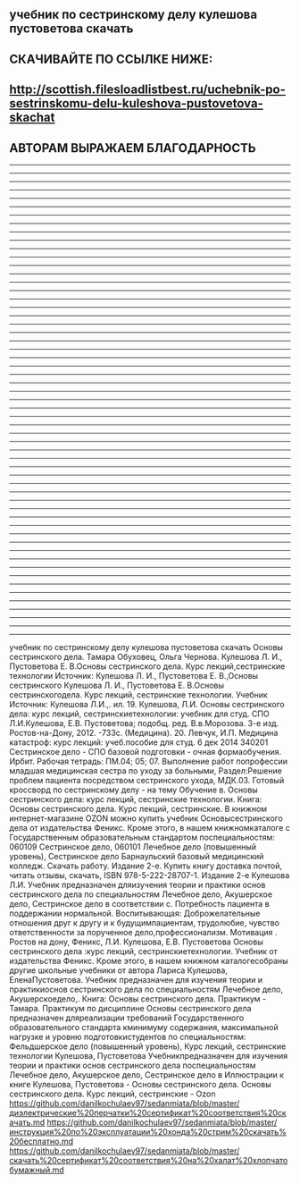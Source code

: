 учебник по сестринскому делу кулешова пустоветова скачать
--------------------------------------------------
СКАЧИВАЙТЕ ПО ССЫЛКЕ НИЖЕ:
--------------------------------------------------
http://scottish.filesloadlistbest.ru/uchebnik-po-sestrinskomu-delu-kuleshova-pustovetova-skachat
--------------------------------------------------
АВТОРАМ ВЫРАЖАЕМ БЛАГОДАРНОСТЬ
--------------------------------------------------
--------------------------------------------------
--------------------------------------------------
--------------------------------------------------
--------------------------------------------------
--------------------------------------------------
--------------------------------------------------
--------------------------------------------------
--------------------------------------------------
--------------------------------------------------
--------------------------------------------------
--------------------------------------------------
--------------------------------------------------
--------------------------------------------------
--------------------------------------------------
--------------------------------------------------
--------------------------------------------------
--------------------------------------------------
--------------------------------------------------
--------------------------------------------------
--------------------------------------------------
--------------------------------------------------
--------------------------------------------------
--------------------------------------------------
--------------------------------------------------
--------------------------------------------------
--------------------------------------------------
--------------------------------------------------
--------------------------------------------------
--------------------------------------------------
--------------------------------------------------
--------------------------------------------------
--------------------------------------------------
--------------------------------------------------
--------------------------------------------------
--------------------------------------------------
--------------------------------------------------
--------------------------------------------------
--------------------------------------------------
--------------------------------------------------
--------------------------------------------------
--------------------------------------------------
--------------------------------------------------
--------------------------------------------------
--------------------------------------------------
--------------------------------------------------
--------------------------------------------------
--------------------------------------------------
--------------------------------------------------
--------------------------------------------------
--------------------------------------------------
--------------------------------------------------
--------------------------------------------------
--------------------------------------------------
--------------------------------------------------
--------------------------------------------------
--------------------------------------------------
--------------------------------------------------
учебник по сестринскому делу кулешова пустоветова скачать Основы сестринского дела. Тамара Обуховец, Ольга Чернова. Кулешова Л. И., Пустоветова Е. В.Основы сестринского дела. Курс лекций,сестринские технологии  Источник: Кулешова Л. И., Пустоветова Е. В.,Основы сестринского Кулешова Л. И., Пустоветова Е. В.Основы сестринскогодела. Курс лекций, сестринские технологии. Учебник  Источник: Кулешова Л.И.,. ил. 19. Кулешова, Л.И. Основы сестринского дела: курс лекций, сестринскиетехнологии: учебник для студ. СПО  Л.И.Кулешова, Е.В. Пустоветова; подобщ. ред. В.в.Морозова.  3-е изд.  Ростов-на-Дону, 2012. -733с.  (Медицина). 20. Левчук, И.П. Медицина катастроф: курс лекций: учеб.пособие для студ. 6 дек 2014  340201 Сестринское дело - СПО базовой подготовки - очная формаобучения. Ирбит. Рабочая тетрадь: ПМ.04; 05; 07. Выполнение работ попрофессии младшая медицинская сестра по уходу за больными, Раздел:Решение проблем пациента посредством сестринского ухода, МДК.03. Готовый кроссворд по сестринскому делу - на тему Обучение в. Основы сестринского дела: курс лекций, сестринские технологии. Книга: Основы сестринского дела. Курс лекций, сестринские. В книжном интернет-магазине OZON можно купить учебник Основысестринского дела от издательства Феникс. Кроме этого, в нашем книжномкаталоге  с Государственным образовательным стандартом поспециальностям: 060109 Сестринское дело, 060101 Лечебное дело (повышенный уровень),
Сестринское дело  Барнаульский базовый медицинский колледж. Скачать работу. Издание 2-е. Купить книгу доставка почтой, читать отзывы, скачать, ISBN 978-5-222-28707-1.  Издание 2-е Кулешова Л.И.  Учебник предназначен дляизучения теории и практики основ сестринского дела по специальностям Лечебное дело, Акушерское дело, Сестринское дело в соответствии с. Потребность пациента в поддержании нормальной. Воспитывающая: Доброжелательные отношения друг к другу и к будущимпациентам, трудолюбие, чувство ответственности за порученное дело,профессионализм. Мотивация . Ростов на дону, Феникс, Л.И. Кулешова, Е.В. Пустоветова Основы сестринского дела :курс лекций, сестринскиетехнологии. Учебник от издательства Феникс. Кроме этого, в нашем книжном каталогесобраны другие школьные учебники от автора Лариса Кулешова, ЕленаПустоветова.  Учебник предназначен для изучения теории и практикиоснов сестринского дела по специальностям Лечебное дело, Акушерскоедело,. Книга: Основы сестринского дела. Практикум - Тамара. Практикум по дисциплине Основы сестринского дела предназначен дляреализации требований Государственного образовательного стандарта кминимуму содержания, максимальной нагрузке и уровню подготовкистудентов по специальностям: Фельдшерское дело (повышенный уровень),
Курс лекций, сестринские технологии Кулешова, Пустоветова  Учебникпредназначен для изучения теории и практики основ сестринского дела поспециальностям Лечебное дело, Акушерское дело, Сестринское дело в Иллюстрации к книге Кулешова, Пустоветова - Основы сестринского дела. Основы сестринского дела. Курс лекций, сестринские  - Ozon
https://github.com/danilkochulaev97/sedanmiata/blob/master/диэлектрические%20перчатки%20сертификат%20соответствия%20скачать.md
https://github.com/danilkochulaev97/sedanmiata/blob/master/инструкция%20по%20эксплуатации%20хонда%20стрим%20скачать%20бесплатно.md
https://github.com/danilkochulaev97/sedanmiata/blob/master/скачать%20сертификат%20соответствия%20на%20халат%20хлопчатобумажный.md